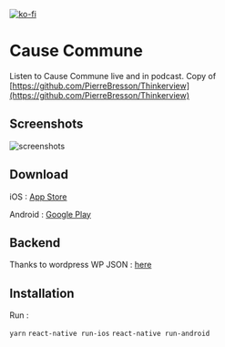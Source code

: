 [![ko-fi](https://www.ko-fi.com/img/githubbutton_sm.svg)](https://ko-fi.com/P5P813IQT)

# Cause Commune

Listen to Cause Commune live and in podcast. Copy of [https://github.com/PierreBresson/Thinkerview](https://github.com/PierreBresson/Thinkerview)

## Screenshots

![screenshots](https://github.com/PierreBresson/Cause-Commune/blob/master/preview.png)

## Download

iOS : [App Store](https://itunes.apple.com/us/app/cause-commune/id1458650964?ls=1&mt=8)

Android : [Google Play](https://play.google.com/store/apps/details?id=com.cause.commune)

## Backend

Thanks to wordpress WP JSON : [here](https://cause-commune.fm/wp-json/wp/v2/)

## Installation

Run :

`yarn`
`react-native run-ios`
`react-native run-android`
